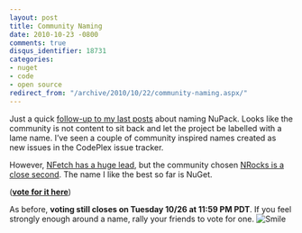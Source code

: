 ```yaml
---
layout: post
title: Community Naming
date: 2010-10-23 -0800
comments: true
disqus_identifier: 18731
categories:
- nuget
- code
- open source
redirect_from: "/archive/2010/10/22/community-naming.aspx/"
---
```


Just a quick [follow-up to my last
posts](http://haacked.com/archive/2010/10/22/naming-is-hard.aspx "Naming is hard")
about naming NuPack. Looks like the community is not content to sit back
and let the project be labelled with a lame name. I’ve seen a couple of
community inspired names created as new issues in the CodePlex issue
tracker.

However, [NFetch has a huge
lead](http://nupack.codeplex.com/workitem/273 "NFetch"), but the
community chosen [NRocks is a close
second](http://nupack.codeplex.com/workitem/276 "NRocks"). The name I
like the best so far is NuGet.

([**vote for it
here**](http://nupack.codeplex.com/workitem/282 "Vote for NuGet"))

As before, **voting still closes on Tuesday 10/26 at 11:59 PM PDT**. If
you feel strongly enough around a name, rally your friends to vote for
one.
![Smile](http://haacked.com/images/haacked_com/WindowsLiveWriter/Community-Naming_BF2C/wlEmoticon-smile_2.png)


